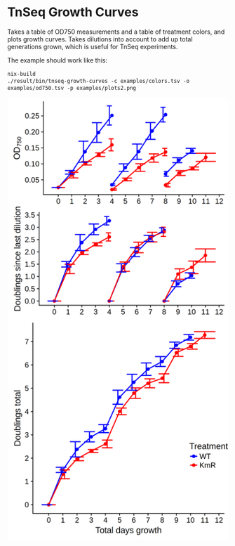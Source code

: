 TnSeq Growth Curves
===================

Takes a table of OD750 measurements and a table of treatment colors, and plots
growth curves. Takes dilutions into account to add up total generations grown,
which is useful for TnSeq experiments.

The example should work like this:

    nix-build
    ./result/bin/tnseq-growth-curves -c examples/colors.tsv -o examples/od750.tsv -p examples/plots2.png

![](examples/plots.png)
